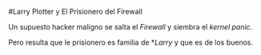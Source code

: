 #Larry Plotter y El Prisionero del Firewall

Un supuesto hacker maligno se salta el *Firewall* y siembra el *kernel panic*.

Pero resulta que le prisionero es familia de **Larry* y que es de los buenos.
